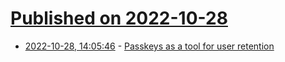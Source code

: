 # [Published on 2022-10-28](index.md)

* [2022-10-28, 14:05:46](https://lobste.rs/s/xqv3j3/passkeys_as_tool_for_user_retention) - [Passkeys as a tool for user retention](https://matduggan.com/passkeys-as-a-tool-for-user-retention/)
